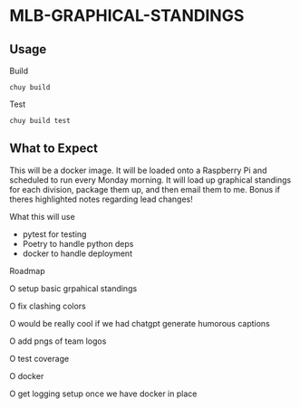 # MLB-GRAPHICAL-STANDINGS

## Usage

Build
```
chuy build
```

Test
```
chuy build test
```

## What to Expect

This will be a docker image. It will be loaded onto a Raspberry Pi and scheduled to run every Monday morning. It will load up graphical standings for each division, package them up, and then email them to me. Bonus if theres highlighted notes regarding lead changes!

What this will use

- pytest for testing
- Poetry to handle python deps
- docker to handle deployment

Roadmap

O setup basic grpahical standings

O fix clashing colors

O would be really cool if we had chatgpt generate humorous captions

O add pngs of team logos

O test coverage

O docker 

O get logging setup once we have docker in place

